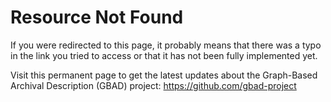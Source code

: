 # Resource Not Found

If you were redirected to this page, it probably means that there was a typo in the link you tried to access or that it has not been fully implemented yet.

Visit this permanent page to get the latest updates about the Graph-Based Archival Description (GBAD) project: <https://github.com/gbad-project>
